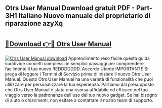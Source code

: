 ## Otrs User Manual Download gratuit PDF - Part-3H1 Italiano Nuovo manuale del proprietario di riparazione azyXq

# <h2><a href="http://dffppk.blite.top/?on=Otrs+User+Manual">🔗Download 👉🔴 Otrs User Manual</a></h2>

[![Otrs User Manual download](https://i.imgur.com/lujVjoI.png)](http://dffppk.blite.top/?on=Otrs+User+Manual)
Apprendimento reso facile questa guida suddivide concetti complessi in semplici passaggi per comprendere facilmente il tuo nuovo REDDDDDDD. Accordo Utente IMPORTANTE Si prega di leggere i Termini di Servizio prima di iniziare il nuovo Otrs User Manual. Questo Otrs User Manual ha una varietà di funzionalità che puoi utilizzare per personalizzare la tua esperienza. Partiamo dal presupposto che Otrs User Manual è stata una risorsa affidabile ed efficace nel tuo viaggio verso la padronanza dell'uso del tuo nuovo gadget. Se hai bisogno di aiuto o chiarimenti, non esitare a contattare il nostro team di supporto.
